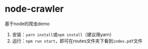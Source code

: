 # node-crawler

基于node的爬虫demo

1. 安装：`yarn install`或`npm install`（建议用yarn）
2. 运行：`npm run start`，即可在routes文件夹下看到`index.pdf`文件
